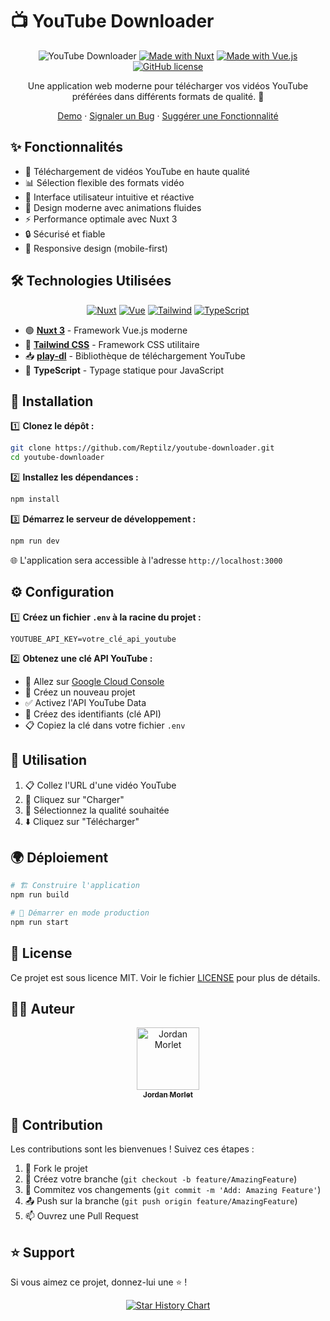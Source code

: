 # 📺 YouTube Downloader

<div align="center">

![YouTube Downloader](https://img.shields.io/badge/YouTube-Downloader-red?style=for-the-badge&logo=youtube)
[![Made with Nuxt](https://img.shields.io/badge/Made%20with-Nuxt.js-00DC82?style=for-the-badge&logo=nuxt.js)](https://nuxt.com/)
[![Made with Vue.js](https://img.shields.io/badge/Made%20with-Vue.js-4FC08D?style=for-the-badge&logo=vue.js)](https://vuejs.org/)
[![GitHub license](https://img.shields.io/github/license/Reptilz/youtube-downloader?style=for-the-badge)](https://github.com/Reptilz/youtube-downloader/blob/main/LICENSE)

Une application web moderne pour télécharger vos vidéos YouTube préférées dans différents formats de qualité. 🚀

[Demo](https://youtube-downloader.vercel.app) · [Signaler un Bug](https://github.com/Reptilz/youtube-downloader/issues) · [Suggérer une Fonctionnalité](https://github.com/Reptilz/youtube-downloader/issues)

</div>

## ✨ Fonctionnalités

- 🎥 Téléchargement de vidéos YouTube en haute qualité
- 📊 Sélection flexible des formats vidéo
- 🎯 Interface utilisateur intuitive et réactive
- 💫 Design moderne avec animations fluides
- ⚡ Performance optimale avec Nuxt 3
- 🔒 Sécurisé et fiable
- 📱 Responsive design (mobile-first)

## 🛠️ Technologies Utilisées

<div align="center">

[![Nuxt][Nuxt.js]][Nuxt-url] [![Vue][Vue.js]][Vue-url] [![Tailwind][Tailwind-CSS]][Tailwind-url] [![TypeScript][TypeScript]][TypeScript-url]

</div>

- 🟢 **[Nuxt 3](https://nuxt.com/)** - Framework Vue.js moderne
- 🎨 **[Tailwind CSS](https://tailwindcss.com/)** - Framework CSS utilitaire
- 📥 **[play-dl](https://github.com/play-dl/play-dl)** - Bibliothèque de téléchargement YouTube
- 📝 **TypeScript** - Typage statique pour JavaScript

## 🚀 Installation

1️⃣ **Clonez le dépôt :**
```bash
git clone https://github.com/Reptilz/youtube-downloader.git
cd youtube-downloader
```

2️⃣ **Installez les dépendances :**
```bash
npm install
```

3️⃣ **Démarrez le serveur de développement :**
```bash
npm run dev
```

🌐 L'application sera accessible à l'adresse `http://localhost:3000`

## ⚙️ Configuration

1️⃣ **Créez un fichier `.env` à la racine du projet :**
```env
YOUTUBE_API_KEY=votre_clé_api_youtube
```

2️⃣ **Obtenez une clé API YouTube :**
   - 🔑 Allez sur [Google Cloud Console](https://console.cloud.google.com/)
   - 📁 Créez un nouveau projet
   - ✅ Activez l'API YouTube Data
   - 🔐 Créez des identifiants (clé API)
   - 📋 Copiez la clé dans votre fichier `.env`

## 📖 Utilisation

1. 📋 Collez l'URL d'une vidéo YouTube
2. 🔄 Cliquez sur "Charger"
3. 🎯 Sélectionnez la qualité souhaitée
4. ⬇️ Cliquez sur "Télécharger"

## 🌍 Déploiement

```bash
# 🏗️ Construire l'application
npm run build

# 🚀 Démarrer en mode production
npm run start
```

## 📄 License

Ce projet est sous licence MIT. Voir le fichier [LICENSE](LICENSE) pour plus de détails.

## 👨‍💻 Auteur

<div align="center">
  <a href="https://github.com/Reptilz">
    <img src="https://github.com/Reptilz.png" width="100px;" alt="Jordan Morlet"/>
    <br />
    <sub><b>Jordan Morlet</b></sub>
  </a>
</div>

## 🤝 Contribution

Les contributions sont les bienvenues ! Suivez ces étapes :

1. 🍴 Fork le projet
2. 🔨 Créez votre branche (`git checkout -b feature/AmazingFeature`)
3. 💾 Commitez vos changements (`git commit -m 'Add: Amazing Feature'`)
4. 📤 Push sur la branche (`git push origin feature/AmazingFeature`)
5. 📫 Ouvrez une Pull Request

## ⭐ Support

Si vous aimez ce projet, donnez-lui une ⭐️ !

<div align="center">

[![Star History Chart](https://api.star-history.com/svg?repos=Reptilz/youtube-downloader&type=Date)](https://star-history.com/#Reptilz/youtube-downloader&Date)

</div>

<!-- MARKDOWN LINKS & IMAGES -->
[Nuxt.js]: https://img.shields.io/badge/Nuxt-002E3B?style=for-the-badge&logo=nuxtdotjs&logoColor=#00DC82
[Nuxt-url]: https://nuxt.com/
[Vue.js]: https://img.shields.io/badge/Vue.js-35495E?style=for-the-badge&logo=vuedotjs&logoColor=4FC08D
[Vue-url]: https://vuejs.org/
[Tailwind-CSS]: https://img.shields.io/badge/Tailwind_CSS-38B2AC?style=for-the-badge&logo=tailwind-css&logoColor=white
[Tailwind-url]: https://tailwindcss.com/
[TypeScript]: https://img.shields.io/badge/TypeScript-007ACC?style=for-the-badge&logo=typescript&logoColor=white
[TypeScript-url]: https://www.typescriptlang.org/
